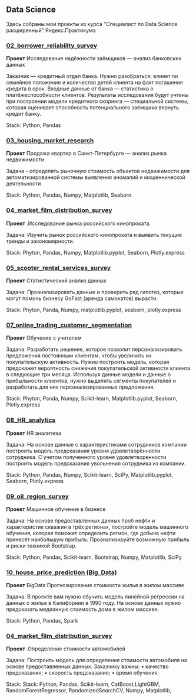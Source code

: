 ## Data Science
Здесь собраны мои проекты из курса "Специалист по Data Science расширенный" Яндекс.Практикума

### [02_borrower_reliability_survey](https://github.com/backbor/yandex_praktikum_data_science_projects/tree/main/02_borrower_reliability_survey)
**Проект** Исследование надёжности заёмщиков — анализ банковских данных

Заказчик — кредитный отдел банка. Нужно разобраться, влияет ли семейное положение и количество детей клиента на факт погашения кредита в срок. Входные данные от банка — статистика о платёжеспособности клиентов.
Результаты исследования будут учтены при построении модели кредитного скоринга — специальной системы, которая оценивает способность потенциального заёмщика вернуть кредит банку.

Stack: Python, Pandas

### [03_housing_market_research](https://github.com/backbor/yandex_praktikum_data_science_projects/tree/main/03_housing_market_research)
**Проект** Продажа квартир в Санкт-Петербурге — анализ рынка недвижимости

Задача -  определять рыночную стоимость объектов недвижимости для автоматизированной системы выявления аномалий и мошеннической деятельности

Stack: Python, Pandas, Numpy, Matplotlib, Seaborn 

### [04_market_film_distribution_survey](https://github.com/backbor/yandex_praktikum_data_science_projects/tree/main/04_market_film_distribution_survey)
**Проект** .Исследование  рынка российского кинопроката.

Задача: Изучить рынок российского кинопроката и выявить текущие тренды и закономерности.

Stack: Phyton, Pandas, Numpy,  Matplotlib.pyplot, Seaborn,  Plotly.express

### [05_scooter_rental_services_survey](https://github.com/backbor/yandex_praktikum_data_science_projects/tree/main/05_scooter_rental_services_survey)
**Проект** Статистический анализ данных

Задача:
Проанализировать данные и проверить ряд гипотез, которые могут помочь бизнесу GoFast (аренда самокатов) вырасти.

Stack: Phyton, Panda, Numpy,  matplotlib.pyplot, seaborn,  plotly.express 

### [07_online_trading_customer_segmentation](https://github.com/backbor/yandex_praktikum_data_science_projects/tree/main/07_online_trading_customer%segmentation)
**Проект** Обучение с учителем

Задача: Разработать решение, которое позволит персонализировать предложения постоянным клиентам, чтобы увеличить их покупательскую активность.
Нужно построить модель, которая предскажет вероятность снижения покупательской активности клиента в следующие три месяца.
Используя данные модели и данные о прибыльности клиентов, нужно выделить сегменты покупателей и разработать для них персонализированные предложения.

Stack: Phyton, Panda, Numpy, Scikit-learn, Matplotlib.pyplot, Seaborn,  Plotly.express

### [08_HR_analytics](https://github.com/backbor/yandex_praktikum_data_science_projects/tree/main/08_HR_analytics)
**Проект** HR аналитика

Задача: На основе данные с характеристиками сотрудников компании построить модель предсказания уровня удовлетворённости сотрудника.
С учетом полученного уровня удовлетворенности построить модель предсказания увольнения сотрудника из компании.

Stack: Python, Pandas, Numpy, Scikit-learn, SciPy, Matplotlib.pyplot, Seaborn,  Plotly.express

### [09_oil_region_survey](https://github.com/backbor/yandex_praktikum_data_science_projects/tree/main/09_oil_region_survey)
**Проект** Машинное обучение в бизнесе

Задача: На основе предоставленных данных проб нефти и характеристик скважин в трёх регионах, постройте модель машинного обучения, которая поможет определить регион, где добыча нефти принесёт наибольшую прибыль. Проанализируйте возможную прибыль и риски техникой Bootstrap.

Stack: Python, Pandas, Scikit-learn, Bootstrap, Numpy, Matplotlib, SciPy

### [10_house_price_prediction (Big_Data)](https://github.com/backbor/yandex_praktikum_data_science_projects/tree/main/10_house_price_prediction (Big_Data))
**Проект** BigData Прогнозирование стоимости жилья в жилом массиве

Задача: В проекте вам нужно обучить модель линейной регрессии на данных о жилье в Калифорнии в 1990 году. На основе данных нужно предсказать медианную стоимость дома в жилом массиве. 

Stack: Python, Pandas, Spark 


### [04_market_film_distribution_survey](https://github.com/backbor/yandex_praktikum_data_science_projects/tree/main/04_market_film_distribution_survey)
**Проект** .Определение стоимости автомобилей

Задача: Построить модель для определения стоимости автомобиля на основе предоставленных данных. Заказчику важны: • качество предсказания; • скорость предсказания; • время обучения.

Stack: Stack: Python, Pandas, Scikit-learn, CatBoost,LightGBM, RandomForestRegressor, RandomizedSearchCV, Numpy, Matplotlib, 


